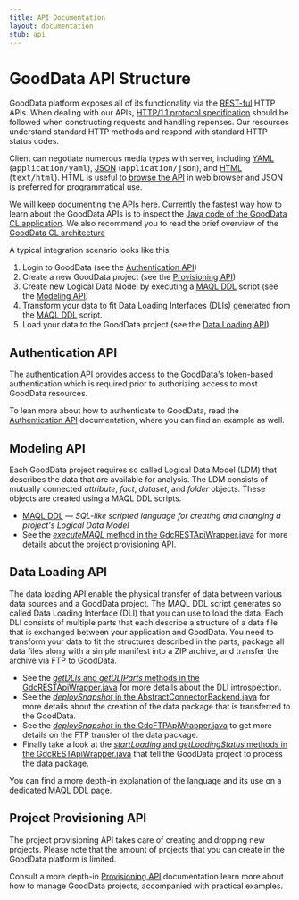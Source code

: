 ```yaml
---
title: API Documentation
layout: documentation
stub: api
---
```


# GoodData API Structure

GoodData platform exposes all of its functionality via the [REST-ful](http://en.wikipedia.org/wiki/Representational_State_Transfer) HTTP APIs.
When dealing with our APIs, [HTTP/1.1 protocol specification](http://www.w3.org/Protocols/rfc2616/rfc2616.html) should be followed when
constructing requests and handling reponses. Our resources understand standard HTTP methods and respond with standard HTTP status codes.

Client can negotiate numerous media types with server, including [YAML](http://yaml.org/) (<tt>application/yaml</tt>),
[JSON](http://www.json.org/) (<tt>application/json</tt>), and [HTML](http://www.w3.org/TR/html/) (<tt>text/html</tt>).
HTML is useful to [browse the API](https://secure.gooddata.com/gdc) in web browser and JSON is preferred for programmatical use.

We will keep documenting the APIs here. Currently the fastest way how to learn about the GoodData APIs is to inspect the [Java code of the GoodData CL application](http://github.com/gooddata/GoodData-CL). We also recommend you to read the brief overview of the [GoodData CL architecture](/gooddata-cl/architecture.html)

A typical integration scenario looks like this:

1. Login to GoodData (see the [Authentication API](#auth))
1. Create a new GoodData project (see the [Provisioning API](#provision))
1. Create new Logical Data Model by executing a [MAQL DDL](maql-ddl.html) script (see the [Modeling API](#model))
1. Transform your data to fit Data Loading Interfaces (DLIs) generated from the [MAQL DDL](maql-ddl.html) script.
1. Load your data to the GoodData project (see the [Data Loading API](#data))

<a name="auth" style="position:absolute;">&nbsp;</a>
## Authentication API

The authentication API provides access to the GoodData's token-based authentication
which is required prior to authorizing access to most GoodData resources.

To lean more about how to authenticate to GoodData, read the [Authentication API](auth.html)
documentation, where you can find an example as well.

<a name="model" style="position:absolute;">&nbsp;</a>
## Modeling API 
Each GoodData project requires so called Logical Data Model (LDM) that describes the data that are available for analysis. The LDM consists of mutually connected _attribute_, _fact_, _dataset_, and _folder_ objects. These objects are created using a MAQL DDL scripts.

 * [MAQL DDL](maql-ddl.html) &mdash; <em>SQL-like scripted language for creating and changing a project's Logical Data Model</em>
 * See the [_executeMAQL_ method in the GdcRESTApiWrapper.java](http://github.com/gooddata/GoodData-CL/blob/master/backend/src/main/java/com/gooddata/integration/rest/GdcRESTApiWrapper.java) for more details about the project provisioning API.

<a name="data" style="position:absolute;">&nbsp;</a>
## Data Loading API
The data loading API enable the physical transfer of data between various data sources and a GoodData project. The MAQL DDL script generates so called Data Loading Interface (DLI) that you can use to load the data. Each DLI consists of multiple parts that each describe a structure of a data file that is exchanged between your application and GoodData. You need to transform your data to fit the structures described in the parts, package all data files along with a simple manifest into a ZIP archive, and transfer the archive via FTP to GoodData.

 *  See the [_getDLIs_ and _getDLIParts_ methods in the GdcRESTApiWrapper.java](http://github.com/gooddata/GoodData-CL/blob/master/backend/src/main/java/com/gooddata/integration/rest/GdcRESTApiWrapper.java) for more details about the DLI introspection.
 *  See the [_deploySnapshot_ in the AbstractConnectorBackend.java](http://github.com/gooddata/GoodData-CL/blob/master/backend/src/main/java/com/gooddata/connector/backend/AbstractConnectorBackend.java) for more details about the creation of the data package that is transferred to the GoodData.
 * See the [_deploySnapshot_ in the GdcFTPApiWrapper.java](http://github.com/gooddata/GoodData-CL/blob/master/backend/src/main/java/com/gooddata/integration/ftp/GdcFTPApiWrapper.java) to get more details on the FTP transfer of the data package.
 * Finally take a look at the [_startLoading_ and _getLoadingStatus_ methods in the GdcRESTApiWrapper.java](http://github.com/gooddata/GoodData-CL/blob/master/backend/src/main/java/com/gooddata/integration/rest/GdcRESTApiWrapper.java) that tell the GoodData project to process the data package.

You can find a more depth-in explanation of the language and its use
on a dedicated [MAQL DDL](maql-ddl.html) page.

<a name="provision" style="position:absolute;">&nbsp;</a>
## Project Provisioning API
The project provisioning API takes care of creating and dropping new projects. Please note that the amount of projects that you can create in the GoodData platform is limited.

Consult a more depth-in [Provisioning API](projects.html) documentation learn more about how to manage GoodData projects,
accompanied with practical examples.
